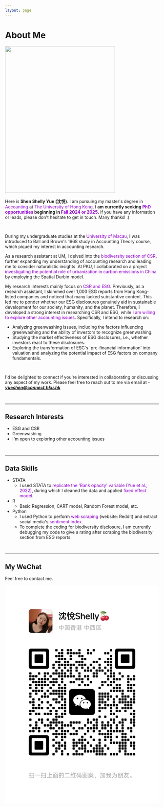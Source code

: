 ```yaml
---
layout: page
---
```


# About Me

<img src="https://shenyue0324.github.io/images/yueshen.um.graduate.jpg" class="floatpic" width="360" height="480">

<br>

Here is **Shen Shelly Yue (沈悦)**. I am pursuing my master's degree in <font color='DarkViolet'>Accounting</font> at <font color='DarkViolet'>The University of Hong Kong</font>. **I am currently seeking <font color='DarkViolet'>PhD opportunities</font> beginning in <font color='DarkViolet'>Fall 2024 or 2025</font>.** If you have any information or leads, please don't hesitate to get in touch. Many thanks! :) 

<br>

During my undergraduate studies at the <font color='DarkViolet'>University of Macau</font>, I was introduced to Ball and Brown's 1968 study in Accounting Theory course, which piqued my interest in accounting research. 

As a research assistant at UM, I delved into the <font color='DarkViolet'>biodiversity section of CSR</font>, further expanding my understanding of accounting research and leading me to consider naturalistic insights. At PKU, I collaborated on a project <font color='DarkViolet'>investigating the potential role of urbanization in carbon emissions in China</font> by employing the Spatial Durbin model. 

My research interests mainly focus on <font color='DarkViolet'>CSR and ESG</font>. Previously, as a research assistant, I skimmed over 1,000 ESG reports from Hong Kong-listed companies and noticed that many lacked substantive content. This led me to ponder whether our ESG disclosures genuinely aid in sustainable development for our society, humanity, and the planet. Therefore, I developed a strong interest in researching CSR and ESG, while <font color='DarkViolet'>I am willing to explore other accounting issues</font>. Specifically, I intend to research on:

- Analyzing greenwashing issues, including the factors influencing greenwashing and the ability of investors to recognize greenwashing.
- Studying the market effectiveness of ESG disclosures, i.e., whether investors react to these disclosures.
- Exploring the transformation of ESG's 'pre-financial information' into valuation and analyzing the potential impact of ESG factors on company fundamentals.

<br>

I'd be delighted to connect if you're interested in collaborating or discussing any aspect of my work. Please feel free to reach out to me via email at - ***yueshen@connect.hku.hk***

<br>

---

## Research Interests

- ESG and CSR
- Greenwashing
- I'm open to exploring other accounting issues
<br>

---

## Data Skills

- STATA
  - I used STATA to <font color='DarkViolet'>replicate the 'Bank opacity' variable (Yue et al., 2022)</font>, during which I cleaned the data and applied <font color='DarkViolet'>fixed effect model</font>.
- R
  - Basic Regression, CART model, Random Forest model, etc.
- Python
  - I used Python to perform <font color='DarkViolet'>web scraping</font> (website: Reddit) and extract social media's <font color='DarkViolet'>sentiment index</font>.
  - To complete the coding for biodiversity disclosure, I am currently debugging my code to give a rating after scraping the biodiversity section from ESG reports.
<br>

---

## My WeChat

Feel free to contact me.

<div class="third">
<img src="/images/wechat.yueshen.jpg">
</div>
<br>

